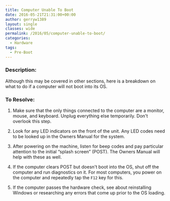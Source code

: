 ```yaml
---
title: Computer Unable To Boot
date: 2016-05-21T21:31:00+00:00
author: gerryw1389
layout: single
classes: wide
permalink: /2016/05/computer-unable-to-boot/
categories:
  - Hardware
tags:
  - Pre-Boot
---
```

<!--more-->

### Description:

Although this may be covered in other sections, here is a breakdown on what to do if a computer will not boot into its OS.

### To Resolve:

1. Make sure that the only things connected to the computer are a monitor, mouse, and keyboard. Unplug everything else temporarily. Don't overlook this step.

2. Look for any LED indicators on the front of the unit. Any LED codes need to be looked up in the Owners Manual for the system.

3. After powering on the machine, listen for beep codes and pay particular attention to the initial &#8220;splash screen&#8221; (POST). The Owners Manual will help with these as well.

4. If the computer clears POST but doesn't boot into the OS, shut off the computer and run diagnostics on it. For most computers, you power on the computer and repeatedly tap the `F12` key for this.

5. If the computer passes the hardware check, see about reinstalling Windows or researching any errors that come up prior to the OS loading.